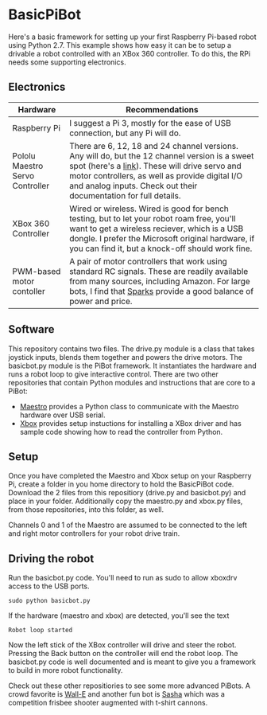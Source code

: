 # BasicPiBot
Here's a basic framework for setting up your first Raspberry Pi-based robot using Python 2.7. This example shows how easy it can be to setup a drivable a robot controlled with an XBox 360 controller.  To do this, the RPi needs some supporting electronics. 

## Electronics

Hardware | Recommendations
-------- | ---------------
Raspberry Pi | I suggest a Pi 3, mostly for the ease of USB connection, but any Pi will do.
Pololu Maestro Servo Controller | There are 6, 12, 18 and 24 channel versions.  Any will do, but the 12 channel version is a sweet spot (here's a [link](https://www.pololu.com/category/102/maestro-usb-servo-controllers)).  These will drive servo and motor controllers, as well as provide digital I/O and analog inputs.  Check out their documentation for full details.
XBox 360 Controller | Wired or wireless.  Wired is good for bench testing, but to let your robot roam free, you'll want to get a wireless reciever, which is a USB dongle.  I prefer the Microsoft original hardware, if you can find it, but a knock-off should work fine.
PWM-based motor contoller | A pair of motor controllers that work using standard RC signals.  These are readily available from many sources, including Amazon.  For large bots, I find that [Sparks](http://www.revrobotics.com/rev-11-1200/) provide a good balance of power and price.

## Software
This repository contains two files.  The drive.py module is a class that takes joystick inputs, blends them together and powers the drive motors.  The basicbot.py module is the PiBot framework.  It instantiates the hardware and runs a robot loop to give interactive control.  There are two other repositories that contain Python modules and instructions that are core to a PiBot:

- [Maestro](https://github.com/FRC4564/Maestro) provides a Python class to communicate with the Maestro hardware over USB serial.
- [Xbox](https://github.com/FRC4564/Xbox) provides setup instuctions for installing a XBox driver and has sample code showing how to read the controller from Python.

## Setup
Once you have completed the Maestro and Xbox setup on your Raspberry Pi, create a folder in you home directory to hold the BasicPiBot code.  Download the 2 files from this repositiory (drive.py and basicbot.py) and place in your folder.  Additionally copy the maestro.py and xbox.py files, from those repositories, into this folder, as well.

Channels 0 and 1 of the Maestro are assumed to be connected to the left and right motor controllers for your robot drive train. 

## Driving the robot
Run the basicbot.py code.  You'll need to run as sudo to allow xboxdrv access to the USB ports.

    sudo python basicbot.py

If the hardware (maestro and xbox) are detected, you'll see the text

    Robot loop started

Now the left stick of the XBox controller will drive and steer the robot.  Pressing the Back button on the controller will end the robot loop.  The basicbot.py code is well documented and is meant to give you a framework to build in more robot functionality.

Check out these other repositiories to see some more advanced PiBots.  A crowd favorite is [Wall-E](https://github.com/FRC4564/WallE) and another fun bot is [Sasha](https://github.com/FRC4564/Sashapi) which was a competition frisbee shooter augmented with t-shirt cannons.
